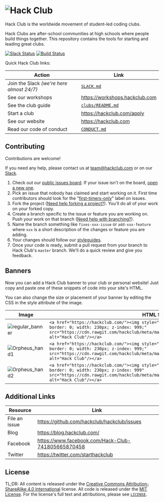 # ![Hack Club](https://cdn.rawgit.com/hackclub/meta/82000f7457efdfc20b9feff4da718f6839e69c05/logos/hack_club_red_text.svg)

Hack Club is the worldwide movement of student-led coding clubs.

Hack Clubs are after-school communities at high schools where people build things together. This repository contains the tools for starting and leading great clubs.

[![Slack Status](https://slack.hackclub.com/badge.svg)](https://slack.hackclub.com)
[![Build Status](https://circleci.com/gh/hackclub/hackclub.svg?style=shield)](https://circleci.com/gh/hackclub/hackclub)

Quick Hack Club links:

| Action                                    | Link                           |
| ----------------------------------------- | ------------------------------ |
| Join the Slack _(we're here almost 24/7)_ | [`SLACK.md`](SLACK.md)         |
| See our workshops                         | https://workshops.hackclub.com |
| See the club guide                        | [`clubs/README.md`][guide]     |
| Start a club                              | https://hackclub.com/apply     |
| See our website                           | https://hackclub.com           |
| Read our code of conduct                  | [`CONDUCT.md`](CONDUCT.md)     |

[guide]: clubs/README.md

## Contributing

Contributions are welcome!

If you need any help, please contact us at team@hackclub.com or on our [Slack](SLACK.md).

1. Check out our [public issues board][0]. If your issue isn't on the board, [open a new one][1].
2. Pick an issue that nobody has claimed and start working on it. First time contributors should look for the "[first-timers-only][2]" label on issues.
3. Fork the project ([Need help forking a project?][3]). You'll do all of your work on your forked copy.
4. Create a branch specific to the issue or feature you are working on. Push your work on that branch ([Need help with branching?][4]).
5. Name the branch something like `fixes-xxx-issue` or `add-xxx-feature` where `xxx` is a short description of the changes or feature you are adding.
6. Your changes should follow our [styleguides][5].
7. Once your code is ready, submit a pull request from your branch to Hack Club's `master` branch. We'll do a quick review and give you feedback.

[0]: https://github.com/hackclub/hackclub/issues
[1]: https://github.com/hackclub/hackclub/issues/new
[2]: https://github.com/hackclub/hackclub/labels/first-timers-only
[3]: https://help.github.com/articles/fork-a-repo/
[4]: https://github.com/Kunena/Kunena-Forum/wiki/Create-a-new-branch-with-git-and-manage-branches
[5]: https://github.com/hackclub/meta/blob/master/styleguides/markdown.md

## Banners

Now you can add a Hack Club banner to your club or personal website! Just copy and paste one of these snippets of code into your site's HTML.

You can also change the size or placement of your banner by editing the CSS in the style attribute of the image.

| Image | HTML Snippet |
| ----- | ------------ |
| ![regular_banner](https://cdn.rawgit.com/hackclub/meta/master/logos/banner_plain_flag_webVersion.svg) | `<a href="https://hackclub.com/"><img style="position: absolute; top: 10px; left: 0; border: 0; width: 230px; z-index: 999;" src="https://cdn.rawgit.com/hackclub/meta/master/logos/banner_plain_flag_webVersion.svg" alt="Hack Club"/></a>` |
| ![Orpheus_hand1](https://cdn.rawgit.com/hackclub/meta/master/logos/banner_orpheus_hand.svg) | `<a href="https://hackclub.com/"><img style="position: absolute; top: 0; left: 10px; border: 0; width: 230px; z-index: 999;" src="https://cdn.rawgit.com/hackclub/meta/master/logos/banner_orpheus_hand.svg" alt="Hack Club"/></a>`|
| ![Orpheus_hand2](https://cdn.rawgit.com/hackclub/meta/master/logos/banner_orpheus_hand_rotated.svg) | `<a href="https://hackclub.com/"><img style="position: absolute; top: 10px; left: 0; border: 0; width: 230px; z-index: 999" src="https://cdn.rawgit.com/hackclub/meta/master/logos/banner_orpheus_hand_rotated.svg" alt="Hack Club"/></a>`|

## Additional Links

| Resource      | Link                                               |
| ------------- | -------------------------------------------------- |
| File an issue | https://github.com/hackclub/hackclub/issues        |
| Blog          | https://blog.hackclub.com/                         |
| Facebook      | https://www.facebook.com/Hack-Club-741805665870458 |
| Twitter       | https://twitter.com/starthackclub                  |

## License

TL;DR: All content is released under the [Creative Commons Attribution-ShareAlike 4.0 International](https://creativecommons.org/licenses/by-sa/4.0/) license. All code is released under the [MIT License](MIT_LICENSE). For the license's full text and attributions, please see [`LICENSE`](LICENSE).
